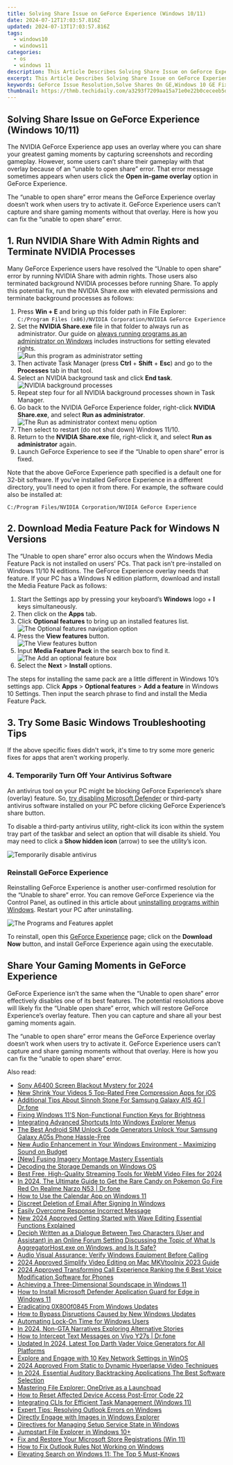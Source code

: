 ```yaml
---
title: Solving Share Issue on GeForce Experience (Windows 10/11)
date: 2024-07-12T17:03:57.816Z
updated: 2024-07-13T17:03:57.816Z
tags:
  - windows10
  - windows11
categories:
  - os
  - windows 11
description: This Article Describes Solving Share Issue on GeForce Experience (Windows 10/11)
excerpt: This Article Describes Solving Share Issue on GeForce Experience (Windows 10/11)
keywords: GeForce Issue Resolution,Solve Shares On GE,Windows 10 GE Fixing,GeForce Share Solution,GeForce Experience Share,Fixing GE Share Issues,Share Problems GE Win10/11
thumbnail: https://thmb.techidaily.com/a3293f7209aa15a71e0e22b0ceceeb5d43595d799fa4a5a92be66390c4a5c2d5.jpg
---
```


## Solving Share Issue on GeForce Experience (Windows 10/11)

 The NVIDIA GeForce Experience app uses an overlay where you can share your greatest gaming moments by capturing screenshots and recording gameplay. However, some users can’t share their gameplay with that overlay because of an “unable to open share” error. That error message sometimes appears when users click the **Open in-game overlay** option in GeForce Experience.

 The “unable to open share” error means the GeForce Experience overlay doesn’t work when users try to activate it. GeForce Experience users can’t capture and share gaming moments without that overlay. Here is how you can fix the “unable to open share” error.

## 1\. Run NVIDIA Share With Admin Rights and Terminate NVIDIA Processes

 Many GeForce Experience users have resolved the “Unable to open share” error by running NVIDIA Share with admin rights. Those users also terminated background NVIDIA processes before running Share. To apply this potential fix, run the NVIDIA Share.exe with elevated permissions and terminate background processes as follows:

1. Press **Win + E** and bring up this folder path in File Explorer:  
`C:/Program Files (x86)/NVIDIA Corporation/NVIDIA GeForce Experience`
2. Set the **NVIDIA Share.exe** file in that folder to always run as administrator. Our guide on [always running programs as an administrator on Windows](https://www.makeuseof.com/tag/always-run-apps-administrator-windows/) includes instructions for setting elevated rights.  
![Run this program as administrator setting](https://static1.makeuseofimages.com/wordpress/wp-content/uploads/2023/06/run-this-program-as-administrator.jpg)
3. Then activate Task Manager (press **Ctrl** \+ **Shift** \+ **Esc**) and go to the **Processes** tab in that tool.
4. Select an NVIDIA background task and click **End task**.  
![NVIDIA background processes](https://static1.makeuseofimages.com/wordpress/wp-content/uploads/2023/06/nvidia-background-processes.jpg)
5. Repeat step four for all NVIDIA background processes shown in Task Manager.
6. Go back to the NVIDIA GeForce Experience folder, right-click **NVIDIA Share.exe**, and select **Run as administrator**.  
![The Run as administrator context menu option](https://static1.makeuseofimages.com/wordpress/wp-content/uploads/2023/06/run-as-administrator-option.jpg)
7. Then select to restart (do not shut down) Windows 11/10\.
8. Return to the **NVIDIA Share.exe** file, right-click it, and select **Run as administrator** again.
9. Launch GeForce Experience to see if the “Unable to open share” error is fixed.

 Note that the above GeForce Experience path specified is a default one for 32-bit software. If you’ve installed GeForce Experience in a different directory, you’ll need to open it from there. For example, the software could also be installed at:

`C:/Program Files/NVIDIA Corporation/NVIDIA GeForce Experience`

## 2\. Download Media Feature Pack for Windows N Versions

 The “Unable to open share” error also occurs when the Windows Media Feature Pack is not installed on users’ PCs. That pack isn’t pre-installed on Windows 11/10 N editions. The GeForce Experience overlay needs that feature. If your PC has a Windows N edition platform, download and install the Media Feature Pack as follows:

1. Start the Settings app by pressing your keyboard’s **Windows** logo + **I** keys simultaneously.
2. Then click on the **Apps** tab.
3. Click **Optional features** to bring up an installed features list.  
![The Optional features navigation option](https://static1.makeuseofimages.com/wordpress/wp-content/uploads/2023/06/optional-features-button.jpg)
4. Press the **View features** button.  
![The View features button](https://static1.makeuseofimages.com/wordpress/wp-content/uploads/2023/06/view-features-button.jpg)
5. Input **Media Feature Pack** in the search box to find it.  
![The Add an optional feature box](https://static1.makeuseofimages.com/wordpress/wp-content/uploads/2023/06/optional-features-search-box.jpg)
6. Select the **Next** \> **Install** options.

 The steps for installing the same pack are a little different in Windows 10’s settings app. Click **Apps** \> **Optional features** \> **Add a feature** in Windows 10 Settings. Then input the search phrase to find and install the Media Feature Pack.

## 3\. Try Some Basic Windows Troubleshooting Tips

 If the above specific fixes didn't work, it's time to try some more generic fixes for apps that aren't working properly.

### 4\. Temporarily Turn Off Your Antivirus Software

 An antivirus tool on your PC might be blocking GeForce Experience’s share (overlay) feature. So, [try disabling Microsoft Defender](https://www.makeuseof.com/how-to-turn-off-windows-defender/) or third-party antivirus software installed on your PC before clicking GeForce Experience’s share button.

 To disable a third-party antivirus utility, right-click its icon within the system tray part of the taskbar and select an option that will disable its shield. You may need to click a **Show hidden icon** (arrow) to see the utility’s icon.

![Temporarily disable antivirus](https://static1.makeuseofimages.com/wordpress/wp-content/uploads/2022/06/disable-antivirus.jpg)

### Reinstall GeForce Experience

 Reinstalling GeForce Experience is another user-confirmed resolution for the “Unable to share” error. You can remove GeForce Experience via the Control Panel, as outlined in this article about [uninstalling programs within Windows](https://www.makeuseof.com/windows-11-different-ways-to-uninstall-software/). Restart your PC after uninstalling.

![The Programs and Features applet](https://static1.makeuseofimages.com/wordpress/wp-content/uploads/2023/06/programs-and-features-applet.jpg)

 To reinstall, open this [GeForce Experience](https://www.nvidia.com/en-gb/geforce/geforce-experience/) page; click on the **Download Now** button, and install GeForce Experience again using the executable.

## Share Your Gaming Moments in GeForce Experience

 GeForce Experience isn’t the same when the “Unable to open share” error effectively disables one of its best features. The potential resolutions above will likely fix the “Unable open share” error, which will restore GeForce Experience’s overlay feature. Then you can capture and share all your best gaming moments again.

 The “unable to open share” error means the GeForce Experience overlay doesn’t work when users try to activate it. GeForce Experience users can’t capture and share gaming moments without that overlay. Here is how you can fix the “unable to open share” error.



<ins class="adsbygoogle"
      style="display:block"
      data-ad-client="ca-pub-7571918770474297"
      data-ad-slot="8358498916"
      data-ad-format="auto"
      data-full-width-responsive="true"></ins>
<span class="atpl-alsoreadstyle">Also read:</span>
<div><ul>
<li><a href="https://extra-support.techidaily.com/sony-a6400-screen-blackout-mystery-for-2024/"><u>Sony A6400 Screen Blackout Mystery for 2024</u></a></li>
<li><a href="https://video-content-creator.techidaily.com/new-shrink-your-videos-5-top-rated-free-compression-apps-for-ios/"><u>New Shrink Your Videos 5 Top-Rated Free Compression Apps for iOS</u></a></li>
<li><a href="https://change-location.techidaily.com/additional-tips-about-sinnoh-stone-for-samsung-galaxy-a15-4g-drfone-by-drfone-virtual-android/"><u>Additional Tips About Sinnoh Stone For Samsung Galaxy A15 4G | Dr.fone</u></a></li>
<li><a href="https://win11-tips.techidaily.com/fixing-windows-11s-non-functional-function-keys-for-brightness/"><u>Fixing Windows 11'S Non-Functional Function Keys for Brightness</u></a></li>
<li><a href="https://win11-tips.techidaily.com/integrating-advanced-shortcuts-into-windows-explorer-menus/"><u>Integrating Advanced Shortcuts Into Windows Explorer Menus</u></a></li>
<li><a href="https://sim-unlock.techidaily.com/the-best-android-sim-unlock-code-generators-unlock-your-samsung-galaxy-a05s-phone-hassle-free-by-drfone-android/"><u>The Best Android SIM Unlock Code Generators Unlock Your Samsung Galaxy A05s Phone Hassle-Free</u></a></li>
<li><a href="https://sound-tweaking.techidaily.com/new-audio-enhancement-in-your-windows-environment-maximizing-sound-on-budget/"><u>New Audio Enhancement in Your Windows Environment - Maximizing Sound on Budget</u></a></li>
<li><a href="https://fox-glue.techidaily.com/new-fusing-imagery-montage-mastery-essentials/"><u>[New] Fusing Imagery  Montage Mastery Essentials</u></a></li>
<li><a href="https://win11-tips.techidaily.com/decoding-the-storage-demands-on-windows-os/"><u>Decoding the Storage Demands on Windows OS</u></a></li>
<li><a href="https://extra-tips.techidaily.com/best-free-high-quality-streaming-tools-for-webm-video-files-for-2024/"><u>Best Free, High-Quality Streaming Tools for WebM Video Files for 2024</u></a></li>
<li><a href="https://pokemon-go-android.techidaily.com/in-2024-the-ultimate-guide-to-get-the-rare-candy-on-pokemon-go-fire-red-on-realme-narzo-n53-drfone-by-drfone-virtual-android/"><u>In 2024, The Ultimate Guide to Get the Rare Candy on Pokemon Go Fire Red On Realme Narzo N53 | Dr.fone</u></a></li>
<li><a href="https://win11-tips.techidaily.com/how-to-use-the-calendar-app-on-windows-11/"><u>How to Use the Calendar App on Windows 11</u></a></li>
<li><a href="https://win11-tips.techidaily.com/discreet-deletion-of-email-after-signing-in-windows/"><u>Discreet Deletion of Email After Signing In Windows</u></a></li>
<li><a href="https://win11-tips.techidaily.com/easily-overcome-response-incorrect-message/"><u>Easily Overcome Response Incorrect Message</u></a></li>
<li><a href="https://sound-optimizing.techidaily.com/new-2024-approved-getting-started-with-wave-editing-essential-functions-explained/"><u>New 2024 Approved Getting Started with Wave Editing Essential Functions Explained</u></a></li>
<li><a href="https://win11-tips.techidaily.com/deciph-written-as-a-dialogue-between-two-characters-user-and-assistant-in-an-online-forum-setting-discussing-the-topic-of-what-is-aggregatorhostexe-on-windo37/"><u>Deciph Written as a Dialogue Between Two Characters (User and Assistant) in an Online Forum Setting Discussing the Topic of What Is AggregatorHost.exe on Windows, and Is It Safe?</u></a></li>
<li><a href="https://win11-tips.techidaily.com/audio-visual-assurance-verify-windows-equipment-before-calling/"><u>Audio Visual Assurance: Verify Windows Equipment Before Calling</u></a></li>
<li><a href="https://video-ai-editor.techidaily.com/2024-approved-simplify-video-editing-on-mac-mkvtoolnix-2023-guide/"><u>2024 Approved Simplify Video Editing on Mac MKVtoolnix 2023 Guide</u></a></li>
<li><a href="https://voice-adjusting.techidaily.com/2024-approved-transforming-call-experience-ranking-the-6-best-voice-modification-software-for-phones/"><u>2024 Approved Transforming Call Experience Ranking the 6 Best Voice Modification Software for Phones</u></a></li>
<li><a href="https://win11-tips.techidaily.com/achieving-a-three-dimensional-soundscape-in-windows-11/"><u>Achieving a Three-Dimensional Soundscape in Windows 11</u></a></li>
<li><a href="https://win11-tips.techidaily.com/how-to-install-microsoft-defender-application-guard-for-edge-in-windows-11/"><u>How to Install Microsoft Defender Application Guard for Edge in Windows 11</u></a></li>
<li><a href="https://win11-tips.techidaily.com/eradicating-0x800f0845-from-windows-updates/"><u>Eradicating 0X800f0845 From Windows Updates</u></a></li>
<li><a href="https://win11-tips.techidaily.com/how-to-bypass-disruptions-caused-by-new-windows-updates/"><u>How to Bypass Disruptions Caused by New Windows Updates</u></a></li>
<li><a href="https://win11-tips.techidaily.com/automating-lock-on-time-for-windows-users/"><u>Automating Lock-On Time for Windows Users</u></a></li>
<li><a href="https://visual-screen-recording.techidaily.com/in-2024-non-gta-narratives-exploring-alternative-stories/"><u>In 2024, Non-GTA Narratives  Exploring Alternative Stories</u></a></li>
<li><a href="https://android-location-track.techidaily.com/how-to-intercept-text-messages-on-vivo-y27s-drfone-by-drfone-virtual-android/"><u>How to Intercept Text Messages on Vivo Y27s | Dr.fone</u></a></li>
<li><a href="https://ai-voice.techidaily.com/updated-in-2024-latest-top-darth-vader-voice-generators-for-all-platforms/"><u>Updated In 2024, Latest Top Darth Vader Voice Generators for All Platforms</u></a></li>
<li><a href="https://win11-tips.techidaily.com/explore-and-engage-with-10-key-network-settings-in-winos/"><u>Explore and Engage with 10 Key Network Settings in WinOS</u></a></li>
<li><a href="https://vp-tips.techidaily.com/2024-approved-from-static-to-dynamic-hyperlapse-video-techniques/"><u>2024 Approved  From Static to Dynamic  Hyperlapse Video Techniques</u></a></li>
<li><a href="https://audio-shaping.techidaily.com/in-2024-essential-auditory-backtracking-applications-the-best-software-selection/"><u>In 2024, Essential Auditory Backtracking Applications The Best Software Selection</u></a></li>
<li><a href="https://win11-tips.techidaily.com/mastering-file-explorer-onedrive-as-a-launchpad/"><u>Mastering File Explorer: OneDrive as a Launchpad</u></a></li>
<li><a href="https://win11-tips.techidaily.com/how-to-reset-affected-device-access-post-error-code-22/"><u>How to Reset Affected Device Access Post-Error Code 22</u></a></li>
<li><a href="https://win11-tips.techidaily.com/integrating-clis-for-efficient-task-management-windows-11/"><u>Integrating CLIs for Efficient Task Management (Windows 11)</u></a></li>
<li><a href="https://win11-tips.techidaily.com/expert-tips-resolving-outlook-errors-on-windows/"><u>Expert Tips: Resolving Outlook Errors on Windows</u></a></li>
<li><a href="https://win11-tips.techidaily.com/directly-engage-with-images-in-windows-explorer/"><u>Directly Engage with Images in Windows Explorer</u></a></li>
<li><a href="https://win11-tips.techidaily.com/directives-for-managing-setup-service-state-in-windows/"><u>Directives for Managing Setup Service State in Windows</u></a></li>
<li><a href="https://win11-tips.techidaily.com/jumpstart-file-explorer-in-windows-10plus/"><u>Jumpstart File Explorer in Windows 10+</u></a></li>
<li><a href="https://win11-tips.techidaily.com/fix-and-restore-your-microsoft-store-registrations-win-11/"><u>Fix and Restore Your Microsoft Store Registrations (Win 11)</u></a></li>
<li><a href="https://win11-tips.techidaily.com/how-to-fix-outlook-rules-not-working-on-windows/"><u>How to Fix Outlook Rules Not Working on Windows</u></a></li>
<li><a href="https://win11-tips.techidaily.com/elevating-search-on-windows-11-the-top-5-must-knows/"><u>Elevating Search on Windows 11: The Top 5 Must-Knows</u></a></li>
</ul></div>
